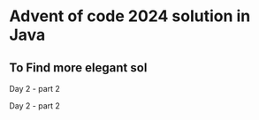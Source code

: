 # Advent of code 2024 solution in Java

## To Find more elegant sol

Day 2 - part 2

Day 2 - part 2
